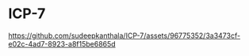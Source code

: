 # ICP-7


https://github.com/sudeepkanthala/ICP-7/assets/96775352/3a3473cf-e02c-4ad7-8923-a8f15be6865d

